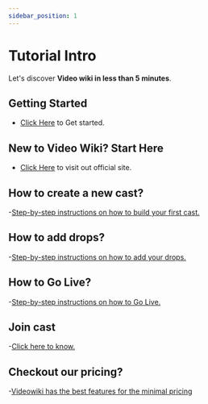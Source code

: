 ```yaml
---
sidebar_position: 1
---
```


# Tutorial Intro

Let's discover **Video wiki in less than 5 minutes**.

## Getting Started
- [Click Here](./Getting%20Started/SignUp.md) to Get started.

## New to Video Wiki? Start Here

- [Click Here](https://dev.stream.video.wiki) to visit out official site.

## How to create a new cast?

-[Step-by-step instructions on how to build your first cast.](./Cast-Generation.md)

## How to add drops?

-[Step-by-step instructions on how to add your drops.](./NFT.md)

## How to Go Live?

-[Step-by-step instructions on how to Go Live.](./GoLive.md)

## Join cast

-[Click here to know.](./Cast-Join.md)

## Checkout our pricing?

-[Videowiki has the best features for the minimal pricing](/docs/Getting%20Started/Cast-Generation#)

